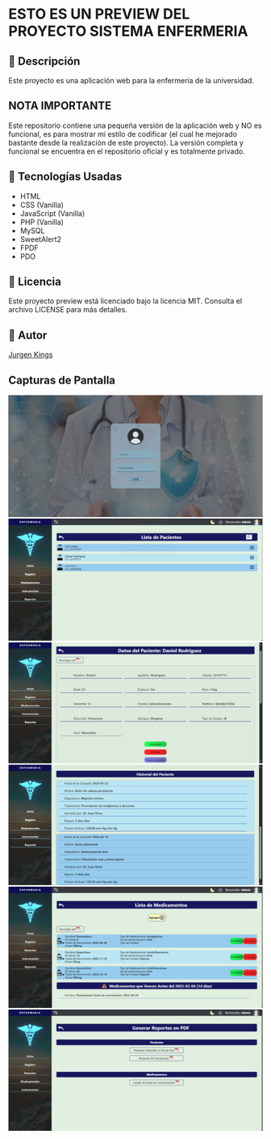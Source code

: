 # ESTO ES UN PREVIEW DEL PROYECTO SISTEMA ENFERMERIA

## 📌 Descripción

Este proyecto es una aplicación web para la enfermeria de la universidad. 

## NOTA IMPORTANTE

Este repositorio contiene una pequeña versión de la aplicación web y NO es funcional, es para mostrar mi estilo de codificar (el cual he mejorado bastante desde la realización de este proyecto). 
La versión completa y funcional se encuentra en el repositorio oficial y es totalmente privado.

## 🚀 Tecnologías Usadas

- HTML
- CSS (Vanilla)
- JavaScript (Vanilla)
- PHP (Vanilla)
- MySQL
- SweetAlert2
- FPDF
- PDO

## 📝 Licencia

Este proyecto preview está licenciado bajo la licencia MIT. Consulta el archivo LICENSE para más detalles.

## 📝 Autor

[Jurgen Kings](https://jurgenkings.com)

## Capturas de Pantalla

![Captura de pantalla](https://github.com/JurgenKings/prev-sistema-enfermeria/blob/main/img/project-1.png)
![Captura de pantalla](https://github.com/JurgenKings/prev-sistema-enfermeria/blob/main/img/project-2.png)
![Captura de pantalla](https://github.com/JurgenKings/prev-sistema-enfermeria/blob/main/img/project-3.png)
![Captura de pantalla](https://github.com/JurgenKings/prev-sistema-enfermeria/blob/main/img/project-4.png)
![Captura de pantalla](https://github.com/JurgenKings/prev-sistema-enfermeria/blob/main/img/project-5.png)
![Captura de pantalla](https://github.com/JurgenKings/prev-sistema-enfermeria/blob/main/img/project-6.png)